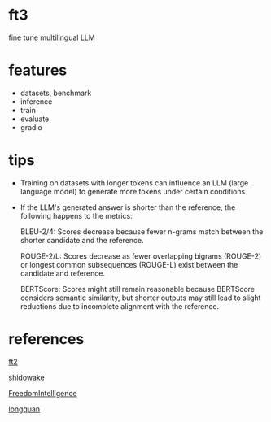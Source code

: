 # ft3

fine tune multilingual LLM

# features

- datasets, benchmark
- inference
- train
- evaluate
- gradio

# tips

- Training on datasets with longer tokens can influence an LLM (large language model) to generate more tokens under certain conditions

- If the LLM's generated answer is shorter than the reference, the following happens to the metrics:

    BLEU-2/4: Scores decrease because fewer n-grams match between the shorter candidate and the reference.

    ROUGE-2/L: Scores decrease as fewer overlapping bigrams (ROUGE-2) or longest common subsequences (ROUGE-L) exist between the candidate and reference.

    BERTScore: Scores might still remain reasonable because BERTScore considers semantic similarity, but shorter outputs may still lead to slight reductions due to incomplete alignment with the reference.

# references

[ft2](https://github.com/locchh/ft2)

[shidowake](https://huggingface.co/shidowake)

[FreedomIntelligence](https://huggingface.co/FreedomIntelligence)

[longquan](https://huggingface.co/longquan)